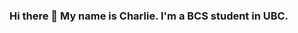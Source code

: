 ### Hi there 👋 My name is Charlie. I'm a BCS student in UBC.

<!--
**OminiCarlos/OminiCarlos** is a ✨ _special_ ✨ repository because its `README.md` (this file) appears on your GitHub profile.

Here are some ideas to get you started:

- 🔭 I’m currently working on ...
- 🌱 I’m currently learning Dr.Racket.
- 👯 I’m looking to collaborate on ...
- 🤔 I’m looking for help with ...
- 💬 Ask me about Food Science
- 📫 How to reach me: cs
- ⚡ Fun fact: ...
-->
